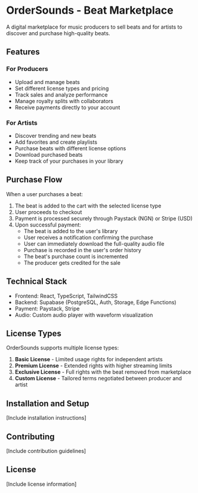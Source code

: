 # OrderSounds - Beat Marketplace

A digital marketplace for music producers to sell beats and for artists to discover and purchase high-quality beats.

## Features

### For Producers
- Upload and manage beats
- Set different license types and pricing
- Track sales and analyze performance
- Manage royalty splits with collaborators
- Receive payments directly to your account

### For Artists
- Discover trending and new beats
- Add favorites and create playlists
- Purchase beats with different license options
- Download purchased beats
- Keep track of your purchases in your library

## Purchase Flow

When a user purchases a beat:

1. The beat is added to the cart with the selected license type
2. User proceeds to checkout
3. Payment is processed securely through Paystack (NGN) or Stripe (USD)
4. Upon successful payment:
   - The beat is added to the user's library
   - User receives a notification confirming the purchase
   - User can immediately download the full-quality audio file
   - Purchase is recorded in the user's order history
   - The beat's purchase count is incremented
   - The producer gets credited for the sale

## Technical Stack

- Frontend: React, TypeScript, TailwindCSS
- Backend: Supabase (PostgreSQL, Auth, Storage, Edge Functions)
- Payment: Paystack, Stripe
- Audio: Custom audio player with waveform visualization

## License Types

OrderSounds supports multiple license types:

1. **Basic License** - Limited usage rights for independent artists
2. **Premium License** - Extended rights with higher streaming limits
3. **Exclusive License** - Full rights with the beat removed from marketplace
4. **Custom License** - Tailored terms negotiated between producer and artist

## Installation and Setup

[Include installation instructions]

## Contributing

[Include contribution guidelines]

## License

[Include license information]
